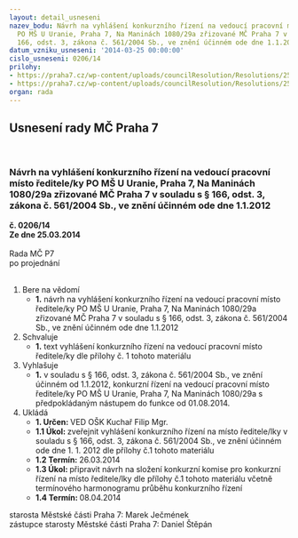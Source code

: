 ```yaml
---
layout: detail_usneseni
nazev_bodu: Návrh na vyhlášení konkurzního řízení na vedoucí pracovní místo ředitele/ky
  PO MŠ U Uranie, Praha 7, Na Maninách 1080/29a zřizované MČ Praha 7 v souladu s §
  166, odst. 3, zákona č. 561/2004 Sb., ve znění účinném ode dne 1.1.2012
datum_vzniku_usneseni: '2014-03-25 00:00:00'
cislo_usneseni: 0206/14
prilohy:
- https://praha7.cz/wp-content/uploads/councilResolution/Resolutions/25175/14-14-vyhl%c3%a1%c5%a1en%c3%ad_uranie.doc
- https://praha7.cz/wp-content/uploads/councilResolution/Resolutions/25175/14-14-166,_z%c3%a1kon.doc
organ: rada
---
```

<div id="ucUsn_pList" class="usn">
	<span><h2>Usnesení rady MČ Praha 7 </h2>
<br></span><div class="standBody">
<span><h3>Návrh na vyhlášení konkurzního řízení na vedoucí pracovní místo ředitele/ky PO MŠ U Uranie, Praha 7, Na Maninách 1080/29a zřizované MČ Praha 7 v souladu s § 166, odst. 3, zákona č. 561/2004 Sb., ve znění účinném ode dne 1.1.2012</h3></span><div class="center">
		<strong>č. 0206/14</strong><br>
	</div>
<div class="center">
		<strong>Ze dne 25.03.2014</strong><br><br>
	</div>Rada MČ P7<br> po projednání<br><br><ol>
<li>Bere na vědomí<ul><li>
<strong>1.</strong> návrh na vyhlášení konkurzního řízení na vedoucí pracovní místo ředitele/ky PO MŠ U Uranie, Praha 7, Na Maninách 1080/29a zřizované MČ Praha 7 v souladu s § 166, odst. 3, zákona č. 561/2004 Sb., ve znění účinném ode dne 1.1.2012</li></ul>
</li>
<li>Schvaluje<ul><li>
<strong>1.</strong> text vyhlášení konkurzního řízení na vedoucí pracovní místo ředitele/ky dle přílohy č. 1 tohoto materiálu</li></ul>
</li>
<li>Vyhlašuje<ul><li>
<strong>1.</strong> v souladu s  § 166, odst. 3, zákona č. 561/2004 Sb., ve znění účinném od 1.1.2012, konkurzní řízení na vedoucí pracovní místo ředitele/ky PO MŠ  U Uranie, Praha 7, Na Maninách 1080/29a s předpokládaným nástupem do funkce  od 01.08.2014.</li></ul>
</li>
<li>Ukládá<ul>
<li>
<strong>1. Určen: </strong>VED OŠK Kuchař Filip Mgr.</li>
<li>
<strong>1.1 Úkol: </strong>zveřejnit vyhlášení konkurzního řízení na místo ředitele/lky v souladu s  § 166, odst. 3, zákona č. 561/2004 Sb., ve znění účinném ode dne 1. 1. 2012 dle přílohy č.1 tohoto materiálu</li>
<li>
<strong>1.2 Termín: </strong>26.03.2014</li>
<li>
<strong>1.3 Úkol: </strong>připravit návrh na složení konkurzní komise pro konkurzní řízení na místo ředitele/lky dle přílohy č.1 tohoto materiálu včetně termínového harmonogramu průběhu konkurzního řízení</li>
<li>
<strong>1.4 Termín: </strong>08.04.2014</li>
</ul>
</li>
</ol>starosta Městské části Praha 7: Marek Ječmének<br>zástupce starosty Městské části Praha 7: Daniel Štěpán 
</div>
</div>